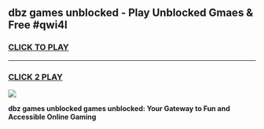 
## dbz games unblocked - Play Unblocked Gmaes & Free #qwi4l
<h3>
<a href="https://premium.freeplayer.one?title=dbz_games_unblocked&ref=03M">CLICK TO PLAY</a></h3>
<hr>

<h3>
<a href="https://premium.freeplayer.one?title=dbz_games_unblocked&ref=03M">CLICK 2 PLAY</a>
  
</h3>

<a href="https://premium.freeplayer.one?title=dbz_games_unblocked&ref=03M"><img src="https://clearcache.store/games.png"></a>


**dbz games unblocked games unblocked: Your Gateway to Fun and Accessible Online Gaming**
